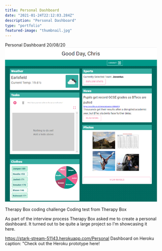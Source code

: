 ```yaml
---
title: Personal Dashboard
date: "2021-01-24T22:12:03.284Z"
description: "Personal Dashboard"
type: "portfolio"
featured-image: "thumbnail.jpg"
---
```


Personal Dashboard
20/08/20
![Kore-knifes](./thumbnail.jpg)

Therapy Box coding challenge
Coding test from Therapy Box

As part of the interview process Therapy Box asked me to create a personal dashboard. It turned out to be quite a large project so I'm showcasing it here.

https://stark-stream-51143.herokuapp.com/Personal Dashboard on Heroku
caption: "Check out the Heroku prototype here!
